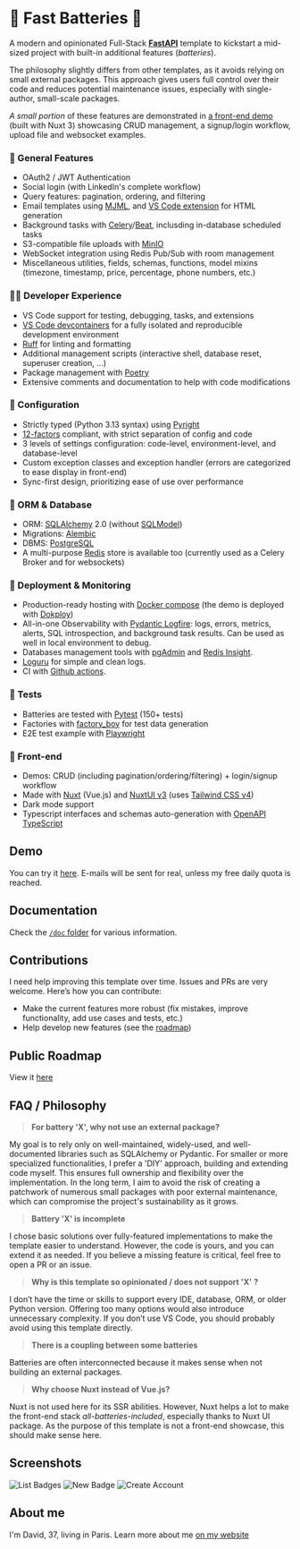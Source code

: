 # 🔋 Fast Batteries 🔋

A modern and opinionated Full-Stack [**FastAPI**](https://fastapi.tiangolo.com/) template to kickstart a mid-sized project with built-in additional features (*batteries*).

The philosophy slightly differs from other templates, as it avoids relying on small external packages. This approach gives users full control over their code and reduces potential maintenance issues, especially with single-author, small-scale packages.

*A small portion* of these features are demonstrated in [a front-end demo](https://fast-batteries.ovh) (built with Nuxt 3) showcasing CRUD management, a signup/login workflow, upload file and websocket examples.

### 🧰 General Features
  - OAuth2 / JWT Authentication
  - Social login (with LinkedIn's complete workflow)
  - Query features: pagination, ordering, and filtering
  - Email templates using [MJML](https://mjml.io/), and [VS Code extension](https://marketplace.visualstudio.com/items?itemName=DanielKnights.vscode-mjml) for HTML generation
  - Background tasks with [Celery](https://docs.celeryq.dev/en/stable/)/[Beat](https://docs.celeryq.dev/en/latest/userguide/periodic-tasks.html), inclusding in-database scheduled tasks
  - S3-compatible file uploads with [MinIO](https://github.com/minio/minio)
  - WebSocket integration using Redis Pub/Sub with room management
  - Miscellaneous utilities, fields, schemas, functions, model mixins (timezone, timestamp, price, percentage, phone numbers, etc.)

### 🧑‍💻 Developer Experience
  - VS Code support for testing, debugging, tasks, and extensions
  - [VS Code devcontainers](https://code.visualstudio.com/docs/devcontainers/containers) for a fully isolated and reproducible development environment
  - [Ruff](https://docs.astral.sh/ruff/) for linting and formatting
  - Additional management scripts (interactive shell, database reset, superuser creation, ...)
  - Package management with [Poetry](https://python-poetry.org/)
  - Extensive comments and documentation to help with code modifications

### 🔧 Configuration
  - Strictly typed (Python 3.13 syntax) using [Pyright](https://github.com/microsoft/pyright)
  - [12-factors](https://12factor.net/) compliant, with strict separation of config and code
  - 3 levels of settings configuration: code-level, environment-level, and database-level
  - Custom exception classes and exception handler (errors are categorized to ease display in front-end)
  - Sync-first design, prioritizing ease of use over performance

### 💾 ORM & Database
  - ORM: [SQLAlchemy](https://www.sqlalchemy.org/) 2.0  (without [SQLModel](https://sqlmodel.tiangolo.com/))
  - Migrations: [Alembic](https://alembic.sqlalchemy.org/)
  - DBMS: [PostgreSQL](https://www.postgresql.org/)
  - A multi-purpose [Redis](https://redis.io/) store is available too (currently used as a Celery Broker and for websockets)

### 🚀 Deployment & Monitoring
  - Production-ready hosting  with [Docker compose](https://docs.docker.com/compose/) (the demo is deployed with [Dokploy](https://docs.dokploy.com/docs/core/docker-compose))
  - All-in-one Observability with [Pydantic Logfire](https://pydantic.dev/logfire): logs, errors, metrics, alerts, SQL introspection, and background task results. Can be used as well in local environment to debug.
  - Databases management tools with [pgAdmin](https://www.pgadmin.org/) and [Redis Insight](https://redis.io/insight/).
  - [Loguru](https://github.com/Delgan/loguru) for simple and clean logs.
  - CI with [Github actions](https://github.com/features/actions).

### 🧪 Tests
  - Batteries are tested with [Pytest](https://pytest.org/) (150+ tests)
  - Factories with [factory_boy](https://factoryboy.readthedocs.io/en/stable/) for test data generation
  - E2E test example with [Playwright](https://playwright.dev/)

### 🎨 Front-end
  - Demos: CRUD (including pagination/ordering/filtering) + login/signup workflow
  - Made with [Nuxt](https://nuxt.com/) (Vue.js) and [NuxtUI v3](https://ui.nuxt.com/) (uses [Tailwind CSS v4](https://tailwindcss.com/))
  - Dark mode support
  - Typescript interfaces and schemas auto-generation with [OpenAPI TypeScript](https://openapi-ts.dev/)

## Demo

You can try it [here](https://fast-batteries.ovh). E-mails will be sent for real, unless my free daily quota is reached.

## Documentation

Check the [`/doc` folder](./doc/) for various information.

## Contributions

I need help improving this template over time. Issues and PRs are very welcome. Here’s how you can contribute:

  - Make the current features more robust (fix mistakes, improve functionality, add use cases and tests, etc.)
  - Help develop new features (see the [roadmap](https://github.com/users/ddahan/projects/1))

## Public Roadmap

View it [here](https://github.com/users/ddahan/projects/1)

## FAQ / Philosophy


> **For battery 'X', why not use an external package?**

My goal is to rely only on well-maintained, widely-used, and well-documented libraries such as SQLAlchemy or Pydantic. For smaller or more specialized functionalities, I prefer a 'DIY' approach, building and extending code myself. This ensures full ownership and flexibility over the implementation. In the long term, I aim to avoid the risk of creating a patchwork of numerous small packages with poor external maintenance, which can compromise the project's sustainability as it grows.

> **Battery 'X' is incomplete**

I chose basic solutions over fully-featured implementations to make the template easier to understand. However, the code is yours, and you can extend it as needed. If you believe a missing feature is critical, feel free to open a PR or an issue.

> **Why is this template so opinionated / does not support 'X' ?**

I don’t have the time or skills to support every IDE, database, ORM, or older Python version. Offering too many options would also introduce unnecessary complexity. If you don’t use VS Code, you should probably avoid using this template directly.

> **There is a coupling between some batteries**

Batteries are often interconnected because it makes sense when not building an external packages.


> **Why choose Nuxt instead of Vue.js?**

Nuxt is not used here for its SSR abilities. However, Nuxt helps a lot to make the front-end stack *all-batteries-included*, especially thanks to Nuxt UI package. As the purpose of this template is not a front-end showcase, this should make sense here.

## Screenshots

![List Badges](./front/public/screenshots/list-badges.png)
![New Badge](./front/public/screenshots/new-badge.png)
![Create Account](./front/public/screenshots/create-account.png)


## About me

I'm David, 37, living in Paris. Learn more about me [on my website](https://david-dahan.com)
